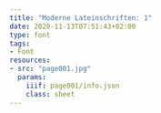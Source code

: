 ```yaml
---
title: "Moderne Lateinschriften: 1"
date: 2020-11-13T07:51:43+02:00
type: font
tags:
- Font
resources:
- src: "page001.jpg"
  params:
    iiif: page001/info.json
    class: sheet
---
```

